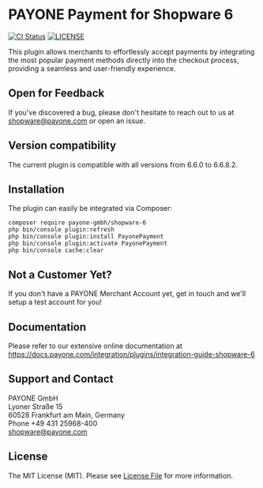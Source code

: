 PAYONE Payment for Shopware 6
=============================

[![CI Status](https://github.com/PAYONE-GmbH/shopware-6/workflows/CI/badge.svg?branch=master)](https://github.com/PAYONE-GmbH/shopware-6/actions)
[![LICENSE](https://img.shields.io/github/license/PAYONE-GmbH/shopware-6.svg)](LICENSE)

This plugin allows merchants to effortlessly accept payments by integrating the most 
popular payment methods directly into the checkout process, providing a seamless and user-friendly experience.

## Open for Feedback

If you've discovered a bug, please don't hesitate to reach out to us at shopware@payone.com or open an issue.

## Version compatibility

The current plugin is compatible with all versions from 6.6.0 to 6.6.8.2.

## Installation

The plugin can easily be integrated via Composer:

```
composer require payone-gmbh/shopware-6
php bin/console plugin:refresh
php bin/console plugin:install PayonePayment
php bin/console plugin:activate PayonePayment
php bin/console cache:clear
```

## Not a Customer Yet?

If you don't have a PAYONE Merchant Account yet, get in touch and we'll setup
a test account for you!

## Documentation

Please refer to our extensive online documentation at
https://docs.payone.com/integration/plugins/integration-guide-shopware-6

## Support and Contact

PAYONE GmbH  
Lyoner Straße 15  
60528 Frankfurt am Main, Germany  
Phone +49 431 25968-400  
shopware@payone.com

## License

The MIT License (MIT). Please see [License File](LICENSE) for more information.
